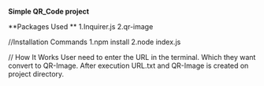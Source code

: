 **Simple QR_Code project**

**Packages Used **
1.Inquirer.js 
2.qr-image 

//Installation Commands 
1.npm install 
2.node index.js

// How It Works 
User need to enter the URL in the terminal. Which they want convert to QR-Image. After execution URL.txt and QR-Image is created on project directory.
